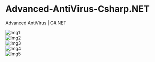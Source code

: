 # Advanced-AntiVirus-Csharp.NET

Advanced AntiVirus | C#.NET

![Img1](https://github.com/Rahulhaldar063/Advanced_Antivirus_Csharp.NET/assets/102918225/a27c2a2f-f9b6-4d0c-8def-18a64c0379a3)
<br>
![Img2](https://github.com/Rahulhaldar063/Advanced_Antivirus_Csharp.NET/assets/102918225/b98b129f-a922-4884-8b83-d8893d129bcb)
<br>
![Img3](https://github.com/Rahulhaldar063/Advanced_Antivirus_Csharp.NET/assets/102918225/ca09e3d2-a077-49d7-9106-b2245434ac05)
<br>
![Img4](https://github.com/Rahulhaldar063/Advanced_Antivirus_Csharp.NET/assets/102918225/0651a4d3-be0c-450f-a2d5-a45486604d7f)
<br>
![Img5](https://github.com/Rahulhaldar063/Advanced_Antivirus_Csharp.NET/assets/102918225/f75fcc13-d74a-4470-b6db-c7650c8b606d)


